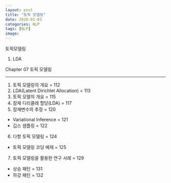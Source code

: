 ```yaml
---
layout: post
title: "토픽 모델링"
date: 2020-01-03
categories: NLP
tags: [NLP]
image:
---
```


토픽모델링
1. LDA


Chapter 07 토픽 모델링
***
1. 토픽 모델링의 개요 = 112
2. LDA(Latent Dirichlet Allocation) = 113
3. 토픽 모델의 개요 = 115
4. 잠재 디리클레 할당(LDA) = 117
5. 잠재변수의 추정 = 120
  - Variational Inference = 121
  - 깁스 샘플링 = 122
6. 다항 토픽 모델링 = 124
- 토픽 모델링 코딩 예제 = 125
7. 토픽 모델링을 활용한 연구 사례 = 129
  - 상승 패턴 = 131
  - 하강 패턴 = 132
